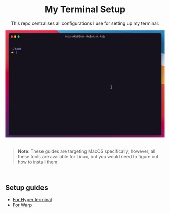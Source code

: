 <div align="center">
  <h1>My Terminal Setup</h1>
  <p>This repo centralises all configurations I use for setting up my terminal.</p>
  
  <img src="./for-hyper/preview.gif" alt="">
  <br>
  <br>
</div>

> **Note**: These guides are targeting MacOS specifically, however, all these tools are available for Linux, but you would need to figure out how to install them.

<br>

## Setup guides

- [For Hyper terminal](./for-hyper/)
- [For Warp](./for-warp/)